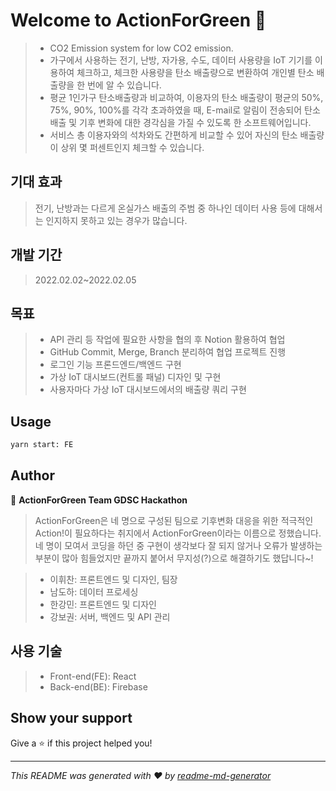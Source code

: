 # Welcome to ActionForGreen 👋

> - CO2 Emission system for low CO2 emission.
> - 가구에서 사용하는 전기, 난방, 자가용, 수도, 데이터 사용량을 IoT 기기를 이용하여 체크하고, 체크한 사용량을 탄소 배출량으로 변환하여 개인별 탄소 배출량을 한 번에 알 수 있습니다.
> - 평균 1인가구 탄소배출량과 비교하여, 이용자의 탄소 배출량이 평균의 50%, 75%, 90%, 100%를 각각 초과하였을 때, E-mail로 알림이 전송되어 탄소 배출 및 기후 변화에 대한 경각심을 가질 수 있도록 한 소프트웨어입니다.
> - 서비스 총 이용자와의 석차와도 간편하게 비교할 수 있어 자신의 탄소 배출량이 상위 몇 퍼센트인지 체크할 수 있습니다.
> 
## 기대 효과
> 전기, 난방과는 다르게 온실가스 배출의 주범 중 하나인 데이터 사용 등에 대해서는 인지하지 못하고 있는 경우가 많습니다.

## 개발 기간
> 2022.02.02~2022.02.05

## 목표
> - API 관리 등 작업에 필요한 사항을 협의 후 Notion 활용하여 협업
> - GitHub Commit, Merge, Branch 분리하여 협업 프로젝트 진행
> - 로그인 기능 프론드엔드/백엔드 구현
> - 가상 IoT 대시보드(컨트롤 패널) 디자인 및 구현
> - 사용자마다 가상 IoT 대시보드에서의 배출량 쿼리 구현


## Usage

```sh
yarn start: FE
```

## Author

👤 **ActionForGreen Team GDSC Hackathon**
> ActionForGreen은 네 명으로 구성된 팀으로 기후변화 대응을 위한 적극적인 Action!이 필요하다는 취지에서 ActionForGreen이라는 이름으로 정했습니다. 네 명이 모여서 코딩을 하던 중 구현이 생각보다 잘 되지 않거나 오류가 발생하는 부분이 많아 힘들었지만 끝까지 붙어서 무지성(?)으로 해결하기도 했답니다~!

> - 이휘찬: 프론트엔드 및 디자인, 팀장
> - 남도하: 데이터 프로세싱
> - 한강민: 프론트엔드 및 디자인
> - 강보권: 서버, 백엔드 및 API 관리

## 사용 기술
> - Front-end(FE): React
> - Back-end(BE): Firebase
## Show your support

Give a ⭐️ if this project helped you!


***
_This README was generated with ❤️ by [readme-md-generator](https://github.com/kefranabg/readme-md-generator)_





